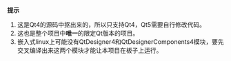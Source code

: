 **提示**
1. 这是Qt4的源码中抠出来的，所以只支持Qt4，Qt5需要自行修改代码。
2. 这也是整个项目中**唯一**的限定Qt版本的项目。
3. 嵌入式linux上可能没有QtDesigner4和QtDesignerComponents4模块，要先交叉编译出来这两个模块才能让本项目在板子上运行。
